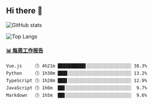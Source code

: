 ## Hi there 👋

![GitHub stats](https://github-readme-stats.orilight.top/api?username=orilights)

![Top Langs](https://github-readme-stats.orilight.top/api/top-langs/?username=orilights&layout=compact)

<!-- waka-box start -->
#### <a href="https://gist.github.com/92c8d5b388768c10efcba86e82b7c4fb" target="_blank">📊 每周工作报告</a>
```text
Vue.js     🕓 4h21m ██████████▋░░░░░░░░░░░░░░░░░ 38.3%
Python     🕓 1h30m ███▋░░░░░░░░░░░░░░░░░░░░░░░░ 13.2%
TypeScript 🕓 1h28m ███▌░░░░░░░░░░░░░░░░░░░░░░░░ 12.9%
JavaScript 🕓 1h6m  ██▋░░░░░░░░░░░░░░░░░░░░░░░░░  9.7%
Markdown   🕓 1h5m  ██▋░░░░░░░░░░░░░░░░░░░░░░░░░  9.6%
```
<!-- Powered by https://github.com/journey-ad/waka-box-go . -->
<!-- waka-box end -->
